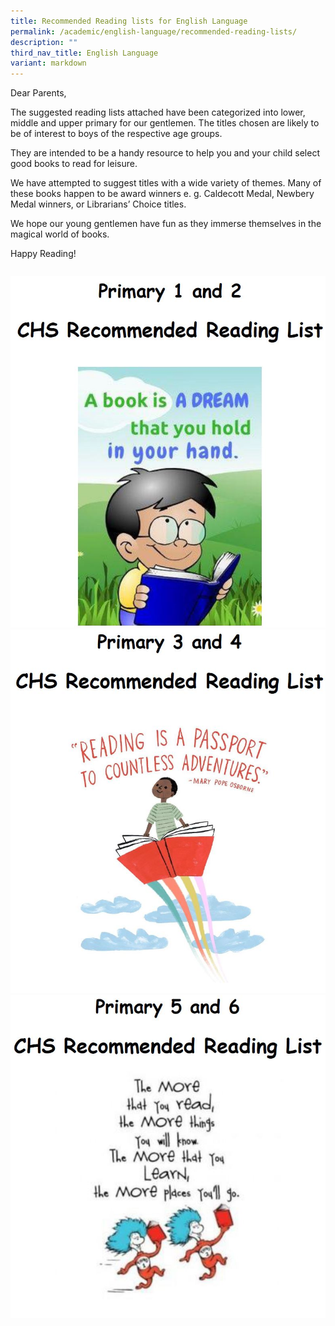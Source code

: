 ```yaml
---
title: Recommended Reading lists for English Language
permalink: /academic/english-language/recommended-reading-lists/
description: ""
third_nav_title: English Language
variant: markdown
---
```

Dear Parents,

The suggested reading lists attached have been categorized into lower, middle and upper primary for our gentlemen. The titles chosen are likely to be of interest to boys of the respective age groups.

They are intended to be a handy resource to help you and your child select good books to read for leisure.

We have attempted to suggest titles with a wide variety of themes. Many of these books happen to be award winners e. g. Caldecott Medal, Newbery Medal winners, or Librarians’ Choice titles.

We hope our young gentlemen have fun as they immerse themselves in the magical world of books.

Happy Reading!

|  	|  	|  	|
|---	|---	|---	|



[![P1 and P2 Reading List](/images/Primary/English/P1_P2.jpg)](/files/Primary/2024_P1_and_P2_Recommended_Reading_List_for_English_Language.pdf)
[![P3 and P4 Reading List](/images/Primary/English/P3_P4.jpg)](/files/Primary/2024_P3_and_P4_Recommended_Reading_List_for_English_Language.pdf)
[![P5 and P6 Reading List](/images/Primary/English/P5_P6.jpg)](/files/Primary/2024_P5_and_P6_Recommended_Reading_List_for_English_Language.pdf)






